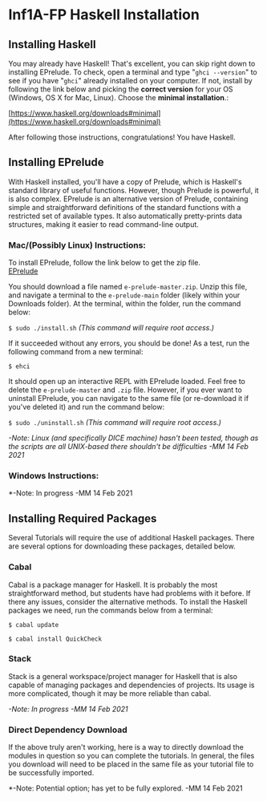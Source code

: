# Inf1A-FP Haskell Installation

## Installing Haskell
You may already have Haskell! That's excellent, you can skip right down to installing EPrelude. To check, open a terminal and type "`ghci --version`" to see if you have "`ghci`" already installed on your computer. If not, install by following the link below and picking the **correct version** for your OS (Windows, OS X for Mac, Linux). Choose the **minimal installation**.:

[https://www.haskell.org/downloads#minimal](https://www.haskell.org/downloads#minimal)

After following those instructions, congratulations! You have Haskell.

## Installing EPrelude
With Haskell installed, you'll have a copy of Prelude, which is Haskell's standard library of useful functions. However, though Prelude is powerful, it is also complex. EPrelude is an alternative version of Prelude, containing simple and straightforward definitions of the standard functions with a restricted set of available types. It also automatically pretty-prints data structures, making it easier to read command-line output.

### Mac/(Possibly Linux) Instructions:
To install EPrelude, follow the link below to get the zip file.  
[EPrelude](https://github.com/MatthewMarmalade/e-prelude/archive/main.zip)

You should download a file named `e-prelude-master.zip`. Unzip this file, and navigate a terminal to the `e-prelude-main` folder (likely within your Downloads folder). At the terminal, within the folder, run the command below:

`$ sudo ./install.sh` *(This command will require root access.)*

If it succeeded without any errors, you should be done! As a test, run the following command from a new terminal:

`$ ehci`

It should open up an interactive REPL with EPrelude loaded. Feel free to delete the `e-prelude-master` and `.zip` file. However, if you ever want to uninstall EPrelude, you can navigate to the same file (or re-download it if you've deleted it) and run the command below:

`$ sudo ./uninstall.sh` *(This command will require root access.)*

*-Note: Linux (and specifically DICE machine) hasn't been tested, though as the scripts are all UNIX-based there shouldn't be difficulties -MM 14 Feb 2021*

### Windows Instructions:
*-Note: In progress -MM 14 Feb 2021

## Installing Required Packages
Several Tutorials will require the use of additional Haskell packages. There are several options for downloading these packages, detailed below.

### Cabal
Cabal is a package manager for Haskell. It is probably the most straightforward method, but students have had problems with it before. If there any issues, consider the alternative methods. To install the Haskell packages we need, run the commands below from a terminal:

`$ cabal update`

`$ cabal install QuickCheck`

### Stack
Stack is a general workspace/project manager for Haskell that is also capable of managing packages and dependencies of projects. Its usage is more complicated, though it may be more reliable than cabal.

*-Note: In progress -MM 14 Feb 2021*

### Direct Dependency Download
If the above truly aren't working, here is a way to directly download the modules in question so you can complete the tutorials. In general, the files you download will need to be placed in the same file as your tutorial file to be successfully imported.

*-Note: Potential option; has yet to be fully explored. -MM 14 Feb 2021
